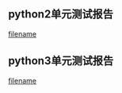 ## python2单元测试报告
[filename](/../cover2/index.html ':include :type=iframe width=100% height=1000px')

## python3单元测试报告
[filename](/../cover3/index.html ':include :type=iframe width=100% height=1000px')